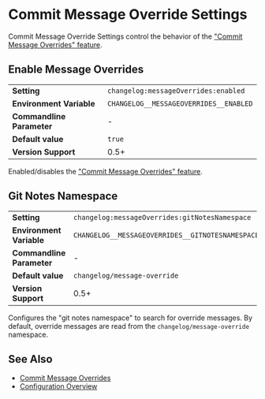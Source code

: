 <!--
  <auto-generated>
    The contents of this file were generated by a tool.
    Any changes to this file will be overwritten.
    To change the content of this file, edit 'message-overrides.md.scriban'
  </auto-generated>
-->
# Commit Message Override Settings

Commit Message Override Settings control the behavior of the ["Commit Message Overrides" feature](../../message-overrides.md).

## Enable Message Overrides


<table>
    <tr>
        <td><b>Setting</b></td>
        <td><code>changelog:messageOverrides:enabled</code></td>
    </tr>
    <tr>
        <td><b>Environment Variable</b></td>
        <td><code>CHANGELOG__MESSAGEOVERRIDES__ENABLED</code></td>
    </tr>
    <tr>
        <td><b>Commandline Parameter</b></td>
        <td>
            -
        </td>
    </tr>
    <tr>
        <td><b>Default value</b></td>
        <td>
            <code>true</code>
        </td>
    </tr>
    <tr>
        <td><b>Version Support</b></td>
        <td>0.5+</td>
    </tr>
</table>

Enabled/disables the ["Commit Message Overrides" feature](../../message-overrides.md).


## Git Notes Namespace



<table>
    <tr>
        <td><b>Setting</b></td>
        <td><code>changelog:messageOverrides:gitNotesNamespace</code></td>
    </tr>
    <tr>
        <td><b>Environment Variable</b></td>
        <td><code>CHANGELOG__MESSAGEOVERRIDES__GITNOTESNAMESPACE</code></td>
    </tr>
    <tr>
        <td><b>Commandline Parameter</b></td>
        <td>
            -
        </td>
    </tr>
    <tr>
        <td><b>Default value</b></td>
        <td>
            <code>changelog/message-override</code>
        </td>
    </tr>
    <tr>
        <td><b>Version Support</b></td>
        <td>0.5+</td>
    </tr>
</table>


Configures the "git notes namespace" to search for override messages.
By default, override messages are read from the `changelog/message-override` namespace.


## See Also

- [Commit Message Overrides](../../message-overrides.md)
- [Configuration Overview](../../configuration.md)
